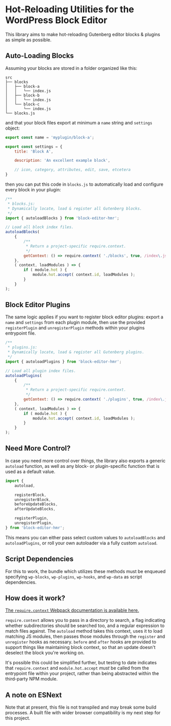 # Hot-Reloading Utilities for the WordPress Block Editor

This library aims to make hot-reloading Gutenberg editor blocks & plugins as simple as possible.

## Auto-Loading Blocks

Assuming your blocks are stored in a folder organized like this:

```
src
├── blocks
│   ├── block-a
│   │   └── index.js
│   ├── block-b
│   │   └── index.js
│   └── block-c
│       └── index.js
└── blocks.js
```
and that your block files export at minimum a `name` string and `settings` object:

```js
export const name = 'myplugin/block-a';

export const settings = {
	title: 'Block A',

	description: 'An excellent example block',

	// icon, category, attributes, edit, save, etcetera
}

```

then you can put this code in `blocks.js` to automatically load and configure every block in your plugin:

```js
/**
 * blocks.js:
 * Dynamically locate, load & register all Gutenberg blocks.
 */
import { autoloadBlocks } from 'block-editor-hmr';

// Load all block index files.
autoloadBlocks(
	{
		/**
		 * Return a project-specific require.context.
		 */
		getContext: () => require.context( './blocks', true, /index\.js$/ ),
	},
	( context, loadModules ) => {
		if ( module.hot ) {
			module.hot.accept( context.id, loadModules );
		}
	}
);

```

## Block Editor Plugins

The same logic applies if you want to register block editor plugins: export a `name` and `settings` from each plugin module, then use the provided `registerPlugin` and `unregisterPlugin` methods within your plugins entrypoint file.

```js
/**
 * plugins.js:
 * Dynamically locate, load & register all Gutenberg plugins.
 */
import { autoloadPlugins } from 'block-editor-hmr';

// Load all plugin index files.
autoloadPlugins(
	{
		/**
		 * Return a project-specific require.context.
		 */
		getContext: () => require.context( './plugins', true, /index\.js$/ ),
	},
	( context, loadModules ) => {
		if ( module.hot ) {
			module.hot.accept( context.id, loadModules );
		}
	}
);
```

## Need More Control?

In case you need more control over things, the library also exports a generic `autoload` function, as well as any block- or plugin-specific function that is used as a default value.

```js
import {
	autoload,

	registerBlock,
	unregisterBlock,
	beforeUpdateBlocks,
	afterUpdateBlocks,

	registerPlugin,
	unregisterPlugin,
} from 'block-editor-hmr';
```

This means you can either pass select custom values to `autoloadBlocks` and `autoloadPlugins`, or roll your own autoloader via a fully custom `autoload`.

## Script Dependencies

For this to work, the bundle which utilizes these methods must be enqueued specifying `wp-blocks`, `wp-plugins`, `wp-hooks`, and `wp-data` as script dependencies.

## How does it work?

[The `require.context` Webpack documentation is available here.](https://webpack.js.org/guides/dependency-management/#requirecontext)

`require.context` allows you to pass in a directory to search, a flag indicating whether subdirectories should be searched too, and a regular expression to match files against. The `autoload` method takes this context, uses it to load matching JS modules, then passes those modules through the `register` and `unregister` hooks as necessary. `before` and `after` hooks are provided to support things like maintaining block context, so that an update doesn't deselect the block you're working on.

It's possible this could be simplified further, but testing to date indicates that `require.context` and `module.hot.accept` _must_ be called from the entrypoint file within your project, rather than being abstracted within the third-party NPM module.

## A note on ESNext

Note that at present, this file is not transpiled and may break some build processes. A built file with wider browser compatibility is my next step for this project.
